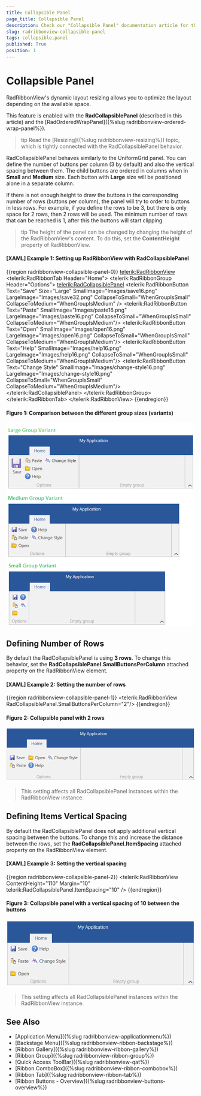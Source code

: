 ```yaml
---
title: Collapsible Panel
page_title: Collapsible Panel
description: Check our "Collapsible Panel" documentation article for the RadRibbonView WPF control.
slug: radribbonview-collapsible-panel
tags: collapsible,panel
published: True
position: 1
---
```


# Collapsible Panel

RadRibbonView's dynamic layout resizing allows you to optimize the layout depending on the available space. 

This feature is enabled with the __RadCollapsiblePanel__ (described in this article) and the [RadOrderedWrapPanel]({%slug radribbonview-ordered-wrap-panel%}).

>tip Read the [Resizing]({%slug radribbonview-resizing%}) topic, which is tightly connected with the RadCollapsiblePanel behavior.

RadCollapsiblePanel behaves similarly to the UniformGrid panel. You can define the number of buttons per column (3 by default) and also the vertical spacing between them. The child buttons are ordered in columns when in **Small** and **Medium** size. Each button with **Large** size will be positioned alone in a separate column. 

If there is not enough height to draw the buttons in the corresponding number of rows (buttons per column), the panel will try to order to buttons in less rows. For example, if you define the rows to be 3, but there is only space for 2 rows, then 2 rows will be used. The minimum number of rows that can be reached is 1, after this the buttons will start clipping.

>tip The height of the panel can be changed by changing the height of the RadRibbonView's content. To do this, set the __ContentHeight__ property of RadRibbonView.

#### __[XAML] Example 1: Setting up RadRibbonView with RadCollapsiblePanel__
{{region radribbonview-collapsible-panel-0}}
	<telerik:RadRibbonView>
		<telerik:RadRibbonTab Header="Home">
			<telerik:RadRibbonGroup Header="Options">
				<telerik:RadCollapsiblePanel>
					<telerik:RadRibbonButton Text="Save"
											 Size="Large"
											 SmallImage="Images/save16.png" 
											 LargeImage="Images/save32.png" 
											 CollapseToSmall="WhenGroupIsSmall" 
											 CollapseToMedium="WhenGroupIsMedium" />
					<telerik:RadRibbonButton Text="Paste"
											 SmallImage="Images/paste16.png" 
											 LargeImage="Images/paste16.png"
											 CollapseToSmall="WhenGroupIsSmall" 
											 CollapseToMedium="WhenGroupIsMedium"/>
					<telerik:RadRibbonButton Text="Open" 
											 SmallImage="Images/open16.png" 
											 LargeImage="Images/open16.png"
											 CollapseToSmall="WhenGroupIsSmall" 
											 CollapseToMedium="WhenGroupIsMedium"/>
					<telerik:RadRibbonButton Text="Help" 
											 SmallImage="Images/help16.png" 
											 LargeImage="Images/help16.png"
											 CollapseToSmall="WhenGroupIsSmall" 
											 CollapseToMedium="WhenGroupIsMedium"/>
					<telerik:RadRibbonButton Text="Change Style" 
											 SmallImage="Images/change-style16.png" 
											 LargeImage="Images/change-style16.png"
											 CollapseToSmall="WhenGroupIsSmall" 
											 CollapseToMedium="WhenGroupIsMedium"/>
				</telerik:RadCollapsiblePanel>
			</telerik:RadRibbonGroup>
			<!-- add other groups here -->
		</telerik:RadRibbonTab>
	</telerik:RadRibbonView>
{{endregion}}

#### Figure 1: Comparison between the different group sizes (variants)
![Comparison between the different group sizes (variants)](images/radribbonview-collapsible-panel-0.png)

## Defining Number of Rows

By default the RadCollapsiblePanel is using __3 rows__. To change this behavior, set the __RadCollapsiblePanel.SmallButtonsPerColumn__ attached property on the RadRibbonView element.

#### __[XAML] Example 2: Setting the number of rows__
{{region radribbonview-collapsible-panel-1}}
	<telerik:RadRibbonView RadCollapsiblePanel.SmallButtonsPerColumn="2"/>
{{endregion}}

#### Figure 2: Collapsible panel with 2 rows
![Collapsible panel with 2 rows](images/radribbonview-collapsible-panel-1.png)

> This setting affects all RadCollapsiblePanel instances within the RadRibbonView instance.

## Defining Items Vertical Spacing

By default the RadCollapsiblePanel does not apply additional vertical spacing between the buttons. To change this and increase the distance between the rows, set the __RadCollapsiblePanel.ItemSpacing__ attached property on the RadRibbonView element.

#### __[XAML] Example 3: Setting the vertical spacing__
{{region radribbonview-collapsible-panel-2}}
	<telerik:RadRibbonView ContentHeight="110" Margin="10" telerik:RadCollapsiblePanel.ItemSpacing="10" />
{{endregion}}

#### Figure 3: Collapsible panel with a vertical spacing of 10 between the buttons
![](images/radribbonview-collapsible-panel-2.png)

> This setting affects all RadCollapsiblePanel instances within the RadRibbonView instance.

## See Also
 * [Application Menu]({%slug radribbonview-applicationmenu%})
 * [Backstage Menu]({%slug radribbonview-ribbon-backstage%})
 * [Ribbon Gallery]({%slug radribbonview-ribbon-gallery%})
 * [Ribbon Group]({%slug radribbonview-ribbon-group%})
 * [Quick Access ToolBar]({%slug radribbonview-qat%})
 * [Ribbon ComboBox]({%slug radribbonview-ribbon-combobox%})
 * [Ribbon Tab]({%slug radribbonview-ribbon-tab%})
 * [Ribbon Buttons - Overview]({%slug radribbonview-buttons-overview%})
